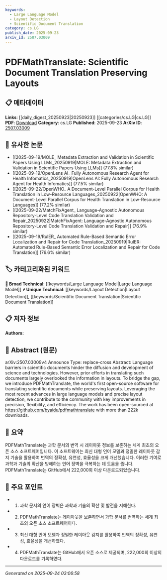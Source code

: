 ```yaml
---
keywords:
  - Large Language Model
  - Layout Detection
  - Scientific Document Translation
category: cs.LG
publish_date: 2025-09-23
arxiv_id: 2507.03009
---
```


<!-- KEYWORD_LINKING_METADATA:
{
  "processed_timestamp": "2025-09-24T03:06:58.644078",
  "vocabulary_version": "1.0",
  "selected_keywords": [
    "Large Language Model",
    "Layout Detection",
    "Scientific Document Translation"
  ],
  "rejected_keywords": [],
  "similarity_scores": {
    "Large Language Model": 0.82,
    "Layout Detection": 0.79,
    "Scientific Document Translation": 0.77
  },
  "extraction_method": "AI_prompt_based",
  "budget_applied": true,
  "candidates_json": {
    "candidates": [
      {
        "surface": "Large Language Models",
        "canonical": "Large Language Model",
        "aliases": [
          "LLM"
        ],
        "category": "broad_technical",
        "rationale": "Large Language Models are central to the advancements in translation and layout detection, providing a strong link to existing research in NLP.",
        "novelty_score": 0.45,
        "connectivity_score": 0.88,
        "specificity_score": 0.65,
        "link_intent_score": 0.82
      },
      {
        "surface": "Layout Detection",
        "canonical": "Layout Detection",
        "aliases": [
          "Layout Analysis"
        ],
        "category": "unique_technical",
        "rationale": "Layout Detection is a unique aspect of the paper, crucial for preserving document structure during translation.",
        "novelty_score": 0.72,
        "connectivity_score": 0.65,
        "specificity_score": 0.78,
        "link_intent_score": 0.79
      },
      {
        "surface": "Scientific Document Translation",
        "canonical": "Scientific Document Translation",
        "aliases": [
          "Document Translation"
        ],
        "category": "unique_technical",
        "rationale": "This is the core focus of the paper, distinguishing it from general translation tasks.",
        "novelty_score": 0.68,
        "connectivity_score": 0.7,
        "specificity_score": 0.82,
        "link_intent_score": 0.77
      }
    ],
    "ban_list_suggestions": [
      "method",
      "experiment",
      "performance"
    ]
  },
  "decisions": [
    {
      "candidate_surface": "Large Language Models",
      "resolved_canonical": "Large Language Model",
      "decision": "linked",
      "scores": {
        "novelty": 0.45,
        "connectivity": 0.88,
        "specificity": 0.65,
        "link_intent": 0.82
      }
    },
    {
      "candidate_surface": "Layout Detection",
      "resolved_canonical": "Layout Detection",
      "decision": "linked",
      "scores": {
        "novelty": 0.72,
        "connectivity": 0.65,
        "specificity": 0.78,
        "link_intent": 0.79
      }
    },
    {
      "candidate_surface": "Scientific Document Translation",
      "resolved_canonical": "Scientific Document Translation",
      "decision": "linked",
      "scores": {
        "novelty": 0.68,
        "connectivity": 0.7,
        "specificity": 0.82,
        "link_intent": 0.77
      }
    }
  ]
}
-->

# PDFMathTranslate: Scientific Document Translation Preserving Layouts

## 📋 메타데이터

**Links**: [[daily_digest_20250923|20250923]] [[categories/cs.LG|cs.LG]]
**PDF**: [Download](https://arxiv.org/pdf/2507.03009.pdf)
**Category**: cs.LG
**Published**: 2025-09-23
**ArXiv ID**: [2507.03009](https://arxiv.org/abs/2507.03009)

## 🔗 유사한 논문
- [[2025-09-19/MOLE_ Metadata Extraction and Validation in Scientific Papers Using LLMs_20250919|MOLE: Metadata Extraction and Validation in Scientific Papers Using LLMs]] (77.8% similar)
- [[2025-09-19/OpenLens AI_ Fully Autonomous Research Agent for Health Infomatics_20250919|OpenLens AI: Fully Autonomous Research Agent for Health Infomatics]] (77.5% similar)
- [[2025-09-22/OpenWHO_ A Document-Level Parallel Corpus for Health Translation in Low-Resource Languages_20250922|OpenWHO: A Document-Level Parallel Corpus for Health Translation in Low-Resource Languages]] (77.2% similar)
- [[2025-09-22/MatchFixAgent_ Language-Agnostic Autonomous Repository-Level Code Translation Validation and Repair_20250922|MatchFixAgent: Language-Agnostic Autonomous Repository-Level Code Translation Validation and Repair]] (76.9% similar)
- [[2025-09-19/RulER_ Automated Rule-Based Semantic Error Localization and Repair for Code Translation_20250919|RulER: Automated Rule-Based Semantic Error Localization and Repair for Code Translation]] (76.6% similar)

## 🏷️ 카테고리화된 키워드
**🧠 Broad Technical**: [[keywords/Large Language Model|Large Language Model]]
**⚡ Unique Technical**: [[keywords/Layout Detection|Layout Detection]], [[keywords/Scientific Document Translation|Scientific Document Translation]]

## 📋 저자 정보

**Authors:** 

## 📄 Abstract (원문)

arXiv:2507.03009v4 Announce Type: replace-cross 
Abstract: Language barriers in scientific documents hinder the diffusion and development of science and technologies. However, prior efforts in translating such documents largely overlooked the information in layouts. To bridge the gap, we introduce PDFMathTranslate, the world's first open-source software for translating scientific documents while preserving layouts. Leveraging the most recent advances in large language models and precise layout detection, we contribute to the community with key improvements in precision, flexibility, and efficiency. The work has been open-sourced at https://github.com/byaidu/pdfmathtranslate with more than 222k downloads.

## 📝 요약

PDFMathTranslate는 과학 문서의 번역 시 레이아웃 정보를 보존하는 세계 최초의 오픈 소스 소프트웨어입니다. 이 소프트웨어는 최신 대형 언어 모델과 정밀한 레이아웃 감지 기술을 활용하여 번역의 정확성, 유연성, 효율성을 크게 개선했습니다. 이러한 기여로 과학과 기술의 확산을 방해하는 언어 장벽을 극복하는 데 도움을 줍니다. PDFMathTranslate는 GitHub에서 222,000회 이상 다운로드되었습니다.

## 🎯 주요 포인트

- 1. 과학 문서의 언어 장벽은 과학과 기술의 확산 및 발전을 저해한다.
- 2. PDFMathTranslate는 레이아웃을 보존하면서 과학 문서를 번역하는 세계 최초의 오픈 소스 소프트웨어이다.
- 3. 최신 대형 언어 모델과 정밀한 레이아웃 감지를 활용하여 번역의 정확성, 유연성, 효율성을 개선하였다.
- 4. PDFMathTranslate는 GitHub에서 오픈 소스로 제공되며, 222,000회 이상의 다운로드를 기록하였다.


---

*Generated on 2025-09-24 03:06:58*